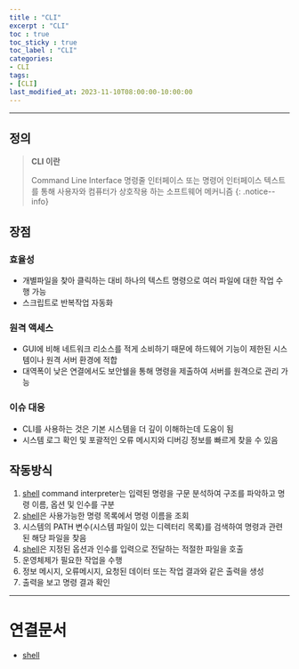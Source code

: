 ```yaml
---
title : "CLI"
excerpt : "CLI"
toc : true
toc_sticky : true
toc_label : "CLI"
categories:
- CLI
tags:
- [CLI]
last_modified_at: 2023-11-10T08:00:00-10:00:00
---
```

  
---
  
## 정의
> **CLI 이란**  
>
> Command Line Interface
> 명령줄 인터페이스 또는 명령어 인터페이스
> 텍스트를 통해 사용자와 컴퓨터가 상호작용 하는 소프트웨어 메커니즘 
{: .notice--info}  
  
## 장점
  
### 효율성
- 개별파일을 찾아 클릭하는 대비 하나의 텍스트 명령으로 여러 파일에 대한 작업 수행 가능
- 스크립트로 반복작업 자동화
  
### 원격 액세스
- GUI에 비해 네트워크 리소스를 적게 소비하기 때문에 하드웨어 기능이 제한된 시스템이나 원격 서버 환경에 적합
- 대역폭이 낮은 연결에서도 보안쉘을 통해 명령을 제출하여 서버를 원격으로 관리 가능
  
### 이슈 대응
- CLI를 사용하는 것은 기본 시스템을 더 깊이 이해하는데 도움이 됨
- 시스템 로그 확인 및 포괄적인 오류 메시지와 디버깅 정보를 빠르게 찾을 수 있음
  
## 작동방식
1. [shell](../../developcommon/developcommon-shell) command interpreter는 입력된 명령을 구문 분석하여 구조를 파악하고 명령 이름, 옵션 및 인수를 구분
2. [shell](../../developcommon/developcommon-shell)은 사용가능한 명령 목록에서 명령 이름을 조회
3. 시스템의 PATH 변수(시스템 파일이 있는 디렉터리 목록)를 검색하여 명령과 관련된 해당 파일을 찾음
4. [shell](../../developcommon/developcommon-shell)은 지정된 옵션과 인수를 입력으로 전달하는 적절한 파일을 호출
5. 운영체제가 필요한 작업을 수행
6. 정보 메시지, 오류메시지, 요청된 데이터 또는 작업 결과와 같은 출력을 생성
7. 출력을 보고 명령 결과 확인

---
  
# 연결문서
- [shell](../../developcommon/developcommon-shell)